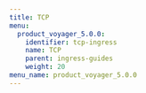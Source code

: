 ```yaml
---
title: TCP
menu:
  product_voyager_5.0.0:
    identifier: tcp-ingress
    name: TCP
    parent: ingress-guides
    weight: 20
menu_name: product_voyager_5.0.0
---
```

